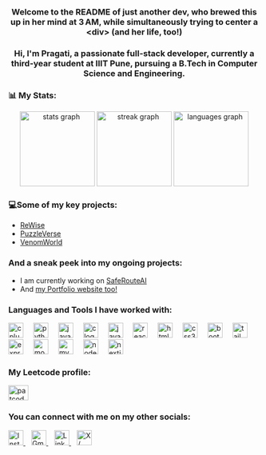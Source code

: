 <h3 align="center">Welcome to the README of just another dev, who brewed this up in her mind at 3 AM, while simultaneously trying to center a &lt;div&gt; (and her life, too!)</h3>
  
<h3 align="center">Hi, I'm Pragati, a passionate full-stack developer, currently a third-year student at IIIT Pune, pursuing a B.Tech in Computer Science and Engineering.</h3>

<h3>📊 My Stats:</h3>

<div align="center">
  <img src="https://github-readme-stats.vercel.app/api?username=patcodes-01&hide_title=false&hide_rank=false&show_icons=true&include_all_commits=true&count_private=true&disable_animations=false&theme=dracula&locale=en&hide_border=false" height="150" alt="stats graph"  />
  <img src="https://streak-stats.demolab.com?user=patcodes-01&locale=en&mode=daily&theme=dracula&hide_border=false&border_radius=5" height="150" alt="streak graph"  />
  <img src="https://github-readme-stats.vercel.app/api/top-langs?username=patcodes-01&locale=en&hide_title=false&layout=compact&card_width=320&langs_count=5&theme=dracula&hide_border=false" height="150" alt="languages graph"  />
</div>

###

<h3>💻Some of my key projects:</h3>

- [ReWise](https://github.com/patcodes-01/Rewise)
- [PuzzleVerse](https://github.com/patcodes-01/PuzzleVerse-Java-Mini-Project)
- [VenomWorld](https://github.com/patcodes-01/VenomWorld)


<h3>And a sneak peek into my ongoing projects:</h3>

- I am currently working on [SafeRouteAI](https://github.com/patcodes-01/SafeRouteAI)
- And [my Portfolio website too!](https://github.com/patcodes-01/Portfolio)

###

<h3>Languages and Tools I have worked with:</h3>
<p align="left">
  <img src="https://cdn.jsdelivr.net/gh/devicons/devicon/icons/cplusplus/cplusplus-original.svg" height="30" alt="cplusplus logo" />
  <img width="12" />
  <img src="https://cdn.jsdelivr.net/gh/devicons/devicon/icons/python/python-original.svg" height="30" alt="python logo" />
  <img width="12" />
  <img src="https://cdn.jsdelivr.net/gh/devicons/devicon/icons/java/java-original.svg" height="30" alt="java logo" />
  <img width="12" />
  <img src="https://cdn.jsdelivr.net/gh/devicons/devicon/icons/c/c-original.svg" height="30" alt="c logo" />
  <img width="12" />
  <img src="https://cdn.jsdelivr.net/gh/devicons/devicon/icons/javascript/javascript-original.svg" height="30" alt="javascript logo" />
  <img width="12" />
  <img src="https://cdn.jsdelivr.net/gh/devicons/devicon/icons/react/react-original.svg" height="30" alt="react logo" />
  <img width="12" />
  <img src="https://cdn.jsdelivr.net/gh/devicons/devicon/icons/html5/html5-original.svg" height="30" alt="html5 logo" />
  <img width="12" />
  <img src="https://cdn.jsdelivr.net/gh/devicons/devicon/icons/css3/css3-original.svg" height="30" alt="css3 logo" />
  <img width="12" />
  <img src="https://cdn.jsdelivr.net/gh/devicons/devicon/icons/bootstrap/bootstrap-original.svg" height="30" alt="bootstrap logo" />
  <img width="12" />
  <img src="https://cdn.jsdelivr.net/gh/devicons/devicon/icons/tailwindcss/tailwindcss-original-wordmark.svg" height="30" alt="tailwindcss logo" />
  <img width="12" />
  <img src="https://cdn.jsdelivr.net/gh/devicons/devicon/icons/express/express-original.svg" height="30" alt="express logo" />
  <img width="12" />
  <img src="https://cdn.jsdelivr.net/gh/devicons/devicon/icons/mongodb/mongodb-original.svg" height="30" alt="mongodb logo" />
  <img width="12" />
  <img src="https://cdn.jsdelivr.net/gh/devicons/devicon/icons/mysql/mysql-original.svg" height="30" alt="mysql logo" />
  <img width="12" />
  <img src="https://cdn.jsdelivr.net/gh/devicons/devicon/icons/nodejs/nodejs-original.svg" height="30" alt="nodejs logo" />
  <img width="12" />
  <img src="https://cdn.jsdelivr.net/gh/devicons/devicon/icons/nextjs/nextjs-original.svg" height="30" alt="nextjs logo" />
</p>

###

<h3 align="left">My Leetcode profile:</h3>
<p align="left">
<a href="https://www.leetcode.com/patcodes_01" target="blank"><img align="center" src="https://raw.githubusercontent.com/rahuldkjain/github-profile-readme-generator/master/src/images/icons/Social/leet-code.svg" alt="patcodes_01" height="30" width="40" /></a>

###

<h3>You can connect with me on my other socials:</h3>
<p align="left">
  <a href="https://www.instagram.com/pragati_thawkar?igsh=MWxwZzJyNHJpNmJ1OA==" target="_blank">
    <img src="https://img.icons8.com/color/48/instagram-new--v1.png" height="30" alt="Instagram"/>
  </a>&nbsp;&nbsp;
  <a href="mailto:cathawkar04@gmail.com" target="_blank">
    <img src="https://img.icons8.com/color/48/gmail-new.png" height="30" alt="Gmail"/>
  </a>&nbsp;&nbsp;
  <a href="https://www.linkedin.com/in/pragati-thawkar/" target="_blank">
    <img src="https://img.icons8.com/color/48/linkedin.png" height="30" alt="LinkedIn"/>
  </a>&nbsp;&nbsp;
  <a href="https://x.com/pragati_thawkar" target="_blank">
    <img src="https://img.icons8.com/ios-filled/50/FFFFFF/x.png" height="30" alt="X / Twitter"/>
  </a>
</p>



